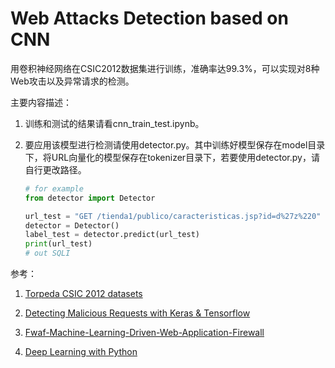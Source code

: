 # Web Attacks Detection based on CNN

用卷积神经网络在CSIC2012数据集进行训练，准确率达99.3%，可以实现对8种Web攻击以及异常请求的检测。

主要内容描述：

1. 训练和测试的结果请看cnn_train_test.ipynb。

2. 要应用该模型进行检测请使用detector.py。其中训练好模型保存在model目录下，将URL向量化的模型保存在tokenizer目录下，若要使用detector.py，请自行更改路径。

   ```python
   # for example
   from detector import Detector
   
   url_test = "GET /tienda1/publico/caracteristicas.jsp?id=d%27z%220"
   detector = Detector()
   label_test = detector.predict(url_test)
   print(url_test)
   # out SQLI
   ```

参考：

1. [Torpeda CSIC 2012 datasets](<http://www.tic.itefi.csic.es/torpeda/datasets.html>)

2. [Detecting Malicious Requests with Keras & Tensorflow](<https://medium.com/slalom-engineering/detecting-malicious-requests-with-keras-tensorflow-5d5db06b4f28>)
3. [Fwaf-Machine-Learning-Driven-Web-Application-Firewall](<https://github.com/faizann24/Fwaf-Machine-Learning-driven-Web-Application-Firewall>)
4. [Deep Learning with Python](<https://www.manning.com/books/deep-learning-with-python>)
